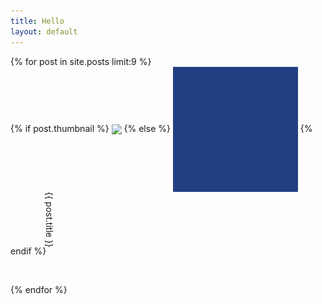 ```yaml
---
title: Hello
layout: default
---
```


<html>
<content class="content">
	{% for post in site.posts limit:9 %}
	<div class="col-sm-4">
	<div class="card">
	{% if post.thumbnail %}
	<img src="{{ post.thumbnail }}" style="height: 200px;" align="center" /> 
	{% else %}
	<img src="/images/thumbnail.png" style="height:200px;" align="center" />
	{% endif %}
	<span style="height: 100px;writing-mode: vertical-rl;width: 10px;"><a style="text-decoration: none;" href="{{ BASE_PATH }}{{ post.url }}" class="shuf">{{ post.title }}</a></span>
	<p><br></p>
	</div>
	</div>
	{% endfor %}	   
</content>
</html>

